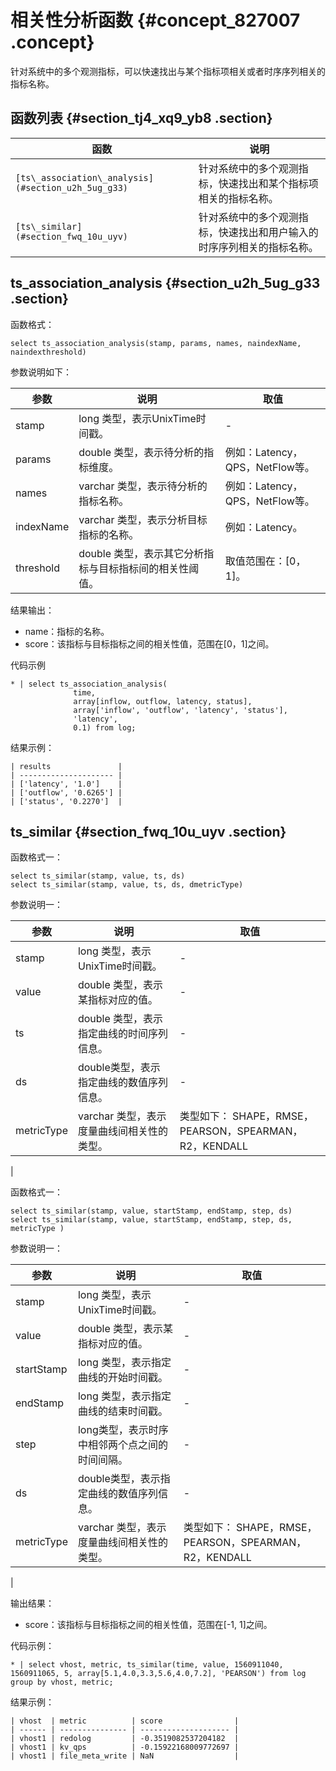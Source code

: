 # 相关性分析函数 {#concept_827007 .concept}

针对系统中的多个观测指标，可以快速找出与某个指标项相关或者时序序列相关的指标名称。

## 函数列表 {#section_tj4_xq9_yb8 .section}

|函数|说明|
|--|--|
|`[ts\_association\_analysis](#section_u2h_5ug_g33)`|针对系统中的多个观测指标，快速找出和某个指标项相关的指标名称。|
|`[ts\_similar](#section_fwq_10u_uyv)`|针对系统中的多个观测指标，快速找出和用户输入的时序序列相关的指标名称。|

## ts\_association\_analysis {#section_u2h_5ug_g33 .section}

函数格式：

``` {#codeblock_0jn_1r2_g94}
select ts_association_analysis(stamp, params, names, naindexName, naindexthreshold)
```

参数说明如下：

|参数|说明|取值|
|--|--|--|
|stamp|long 类型，表示UnixTime时间戳。|-|
|params|double 类型，表示待分析的指标维度。|例如：Latency，QPS，NetFlow等。|
|names|varchar 类型，表示待分析的指标名称。|例如：Latency，QPS，NetFlow等。|
|indexName|varchar 类型，表示分析目标指标的名称。|例如：Latency。|
|threshold|double 类型，表示其它分析指标与目标指标间的相关性阈值。|取值范围在：\[0，1\]。|

结果输出：

-   name：指标的名称。
-   score：该指标与目标指标之间的相关性值，范围在\[0，1\]之间。

代码示例

``` {#codeblock_5iw_m7s_ofl}
* | select ts_association_analysis(
              time, 
              array[inflow, outflow, latency, status], 
              array['inflow', 'outflow', 'latency', 'status'], 
              'latency', 
              0.1) from log;
```

结果示例：

``` {#codeblock_e4w_7zz_uet}
| results               |
| --------------------- |
| ['latency', '1.0']    |
| ['outflow', '0.6265'] |
| ['status', '0.2270']  |
```

## ts\_similar {#section_fwq_10u_uyv .section}

函数格式一：

``` {#codeblock_17f_jvl_n60}
select ts_similar(stamp, value, ts, ds)
select ts_similar(stamp, value, ts, ds, dmetricType)
```

参数说明一：

|参数|说明|取值|
|--|--|--|
|stamp|long 类型，表示UnixTime时间戳。|-|
|value|double 类型，表示某指标对应的值。|-|
|ts|double 类型，表示指定曲线的时间序列信息。|-|
|ds|double类型，表示指定曲线的数值序列信息。|-|
|metricType|varchar 类型，表示度量曲线间相关性的类型。|类型如下： SHAPE，RMSE，PEARSON，SPEARMAN，R2，KENDALL

 |

函数格式一：

``` {#codeblock_8ou_nxf_v7k}
select ts_similar(stamp, value, startStamp, endStamp, step, ds)
select ts_similar(stamp, value, startStamp, endStamp, step, ds, metricType )
```

参数说明一：

|参数|说明|取值|
|--|--|--|
|stamp|long 类型，表示UnixTime时间戳。|-|
|value|double 类型，表示某指标对应的值。|-|
|startStamp|long 类型，表示指定曲线的开始时间戳。|-|
|endStamp|long 类型，表示指定曲线的结束时间戳。|-|
|step|long类型，表示时序中相邻两个点之间的时间间隔。|-|
|ds|double类型，表示指定曲线的数值序列信息。|-|
|metricType|varchar 类型，表示度量曲线间相关性的类型。|类型如下： SHAPE，RMSE，PEARSON，SPEARMAN，R2，KENDALL

 |

输出结果：

-   score：该指标与目标指标之间的相关性值，范围在\[-1, 1\]之间。

代码示例：

``` {#codeblock_bbn_6au_azz}
* | select vhost, metric, ts_similar(time, value, 1560911040, 1560911065, 5, array[5.1,4.0,3.3,5.6,4.0,7.2], 'PEARSON') from log  group by vhost, metric;
```

结果示例：

``` {#codeblock_r3v_nix_bn7}
| vhost  | metric          | score                |
| ------ | --------------- | -------------------- |
| vhost1 | redolog         | -0.3519082537204182  |
| vhost1 | kv_qps          | -0.15922168009772697 |
| vhost1 | file_meta_write | NaN                  |
```

